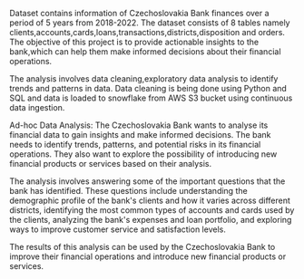 Dataset contains information of Czechoslovakia Bank finances over a period of 5 years from 2018-2022. 
The dataset consists of 8 tables namely clients,accounts,cards,loans,transactions,districts,disposition and orders.
The objective of this project is to provide actionable insights to the bank,which can help them make informed decisions about their financial operations.

The analysis involves data cleaning,exploratory data analysis to identify trends and patterns in data. 
Data cleaning is being done using Python and SQL and data is loaded to snowflake from AWS S3 bucket using continuous data ingestion.

Ad-hoc Data Analysis: The Czechoslovakia Bank wants to analyse its financial data to gain insights and make informed decisions.
The bank needs to identify trends, patterns, and potential risks in its financial operations. They also want to explore the possibility of introducing new financial products or services based on their analysis.

The analysis involves answering some of the important questions that the bank has identified. 
These questions include understanding the demographic profile of the bank's clients and how it varies across different districts, 
identifying the most common types of accounts and cards used by the clients, analyzing the bank's expenses and loan portfolio, and exploring ways to improve customer service and satisfaction levels.

The results of this analysis can be used by the Czechoslovakia Bank to improve their financial operations and introduce new financial products or services.
